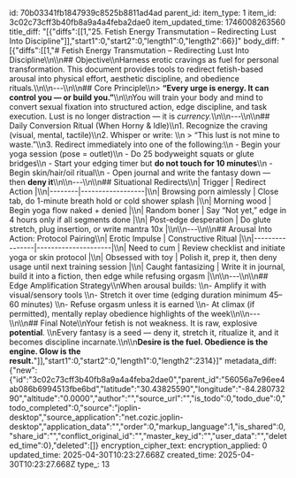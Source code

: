 id: 70b03341fb1847939c8525b8811ad4ad
parent_id: 
item_type: 1
item_id: 3c02c73cff3b40fb8a9a4a4feba2dae0
item_updated_time: 1746008263560
title_diff: "[{\"diffs\":[[1,\"25. Fetish Energy Transmutation – Redirecting Lust Into Discipline\"]],\"start1\":0,\"start2\":0,\"length1\":0,\"length2\":66}]"
body_diff: "[{\"diffs\":[[1,\"# Fetish Energy Transmutation – Redirecting Lust Into Discipline\\\n\\\n## Objective\\\nHarness erotic cravings as fuel for personal transformation. This document provides tools to redirect fetish-based arousal into physical effort, aesthetic discipline, and obedience rituals.\\\n\\\n---\\\n\\\n## Core Principle\\\n> **“Every urge is energy. It can control you — or build you.”**\\\n\\\nYou will train your body and mind to convert sexual fixation into structured action, edge discipline, and task execution. Lust is no longer distraction — it is *currency.*\\\n\\\n---\\\n\\\n## Daily Conversion Ritual (When Horny & Idle)\\\n1. Recognize the craving (visual, mental, tactile)\\\n2. Whisper or write: \\\n   > “This lust is not mine to waste.”\\\n3. Redirect immediately into one of the following:\\\n   - Begin your yoga session (pose = outlet)\\\n   - Do 25 bodyweight squats or glute bridges\\\n   - Start your edging timer but **do not touch for 10 minutes**\\\n   - Begin skin/hair/oil ritual\\\n   - Open journal and write the fantasy down — then **deny it**\\\n\\\n---\\\n\\\n## Situational Redirects\\\n| Trigger | Redirect Action |\\\n|--------|------------------|\\\n| Browsing porn aimlessly | Close tab, do 1-minute breath hold or cold shower splash |\\\n| Morning wood | Begin yoga flow naked + denied |\\\n| Random boner | Say “Not yet,” edge in 4 hours only if all segments done |\\\n| Post-edge desperation | Do glute stretch, plug insertion, or write mantra 10x |\\\n\\\n---\\\n\\\n## Arousal Into Action: Protocol Pairing\\\n| Erotic Impulse | Constructive Ritual |\\\n|----------------|---------------------|\\\n| Need to cum     | Review checklist and initiate yoga or skin protocol |\\\n| Obsessed with toy | Polish it, prep it, then deny usage until next training session |\\\n| Caught fantasizing | Write it in journal, build it into a fiction, then edge while refusing orgasm |\\\n\\\n---\\\n\\\n## Edge Amplification Strategy\\\nWhen arousal builds:  \\\n- Amplify it with visual/sensory tools  \\\n- Stretch it over time (edging duration minimum 45–60 minutes)  \\\n- Refuse orgasm unless it is earned  \\\n- At climax (if permitted), mentally replay obedience highlights of the week\\\n\\\n---\\\n\\\n## Final Note\\\nYour fetish is not weakness. It is raw, explosive **potential**.  \\\nEvery fantasy is a seed — deny it, stretch it, ritualize it, and it becomes discipline incarnate.\\\n\\\n**Desire is the fuel. Obedience is the engine. Glow is the result.**\"]],\"start1\":0,\"start2\":0,\"length1\":0,\"length2\":2314}]"
metadata_diff: {"new":{"id":"3c02c73cff3b40fb8a9a4a4feba2dae0","parent_id":"56056a7e96ee4ab086b6994513fbe6bd","latitude":"30.43825590","longitude":"-84.28073290","altitude":"0.0000","author":"","source_url":"","is_todo":0,"todo_due":0,"todo_completed":0,"source":"joplin-desktop","source_application":"net.cozic.joplin-desktop","application_data":"","order":0,"markup_language":1,"is_shared":0,"share_id":"","conflict_original_id":"","master_key_id":"","user_data":"","deleted_time":0},"deleted":[]}
encryption_cipher_text: 
encryption_applied: 0
updated_time: 2025-04-30T10:23:27.668Z
created_time: 2025-04-30T10:23:27.668Z
type_: 13